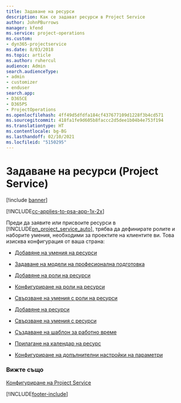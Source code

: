 ```yaml
---
title: Задаване на ресурси
description: Как се задават ресурси в Project Service
author: JohnPBurrows
manager: kfend
ms.service: project-operations
ms.custom:
- dyn365-projectservice
ms.date: 8/03/2018
ms.topic: article
ms.author: ruhercul
audience: Admin
search.audienceType:
- admin
- customizer
- enduser
search.app:
- D365CE
- D365PS
- ProjectOperations
ms.openlocfilehash: 4ff49d5dfdfa184cf437677109d1228f3b4cd571
ms.sourcegitcommit: 418fa1fe9d605b8faccc2d5dee1b04b4e753f194
ms.translationtype: HT
ms.contentlocale: bg-BG
ms.lasthandoff: 02/10/2021
ms.locfileid: "5150295"
---
```

# <a name="set-up-resources-project-service"></a>Задаване на ресурси (Project Service)

[!include [banner](../includes/psa-now-project-operations.md)]

[!INCLUDE[cc-applies-to-psa-app-1x-2x](../includes/cc-applies-to-psa-app-1x-2x.md)]

Преди да заявите или присвоите ресурси в [!INCLUDE[pn_project_service_auto](../includes/pn-project-service-auto.md)], трябва да дефинирате ролите и наборите умения, необходими за проектите на клиентите ви. Това изисква конфигурация от ваша страна:  
  
-   [Добавяне на умения на ресурси](../psa/add-resource-skills.md)  
  
-   [Задаване на модели на професионална подготовка](../psa/set-up-proficiency-models.md)  
  
-   [Добавяне на роли на ресурси](../psa/add-resource-roles.md)  
  
-   [Конфигуриране на роли на ресурси](../psa/configure-resource-roles.md)  
  
-   [Свързване на умения с роли на ресурси](../psa/associate-skills-with-resource-roles.md)  
  
-   [Добавяне на ресурси](../psa/add-resources.md)  
  
-   [Свързване на умения с ресурси](../psa/associate-skills-with-resources.md)  
  
-   [Създаване на шаблон за работно време](../psa/create-work-hours-template.md)  
  
-   [Прилагане на календар на ресурс](../psa/apply-calendar-resource.md)  
  
-   [Конфигуриране на допълнителни настройки на параметри](../psa/configure-additional-parameters-settings.md)  
  
### <a name="see-also"></a>Вижте също  
 [Конфигуриране на Project Service](../psa/configure.md)


[!INCLUDE[footer-include](../includes/footer-banner.md)]